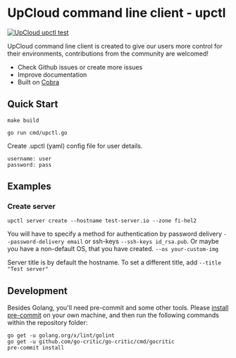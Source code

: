 # UpCloud command line client - upctl

[![UpCloud upctl test](https://github.com/UpCloudLtd/upctl/actions/workflows/test.yml/badge.svg)](https://github.com/UpCloudLtd/upctl/actions/workflows/test.yml)

UpCloud command line client is created to give our users more control for their environments, contributions from the community are welcomed!

* Check Github issues or create more issues
* Improve documentation
* Built on [Cobra](https://cobra.dev)

## Quick Start

```
make build

go run cmd/upctl.go
```

Create .upctl (yaml) config file for user details.

```
username: user
password: pass
```

## Examples

### Create server

`upctl server create --hostname test-server.io --zone fi-hel2`

You will have to specify a method for authentication by password delivery `--password-delivery email` or ssh-keys `--ssh-keys id_rsa.pub`. Or maybe you have a non-default OS, that you have created. `--os your-custom-img`

Server title is by default the hostname. To set a different title, add `--title "Test server"`

## Development

Besides Golang, you'll need pre-commit and some other tools. Please [install pre-commit](https://pre-commit.com/#install) on your own machine, and then run the following commands within the repository folder:
```
go get -u golang.org/x/lint/golint
go get -u github.com/go-critic/go-critic/cmd/gocritic
pre-commit install
```
